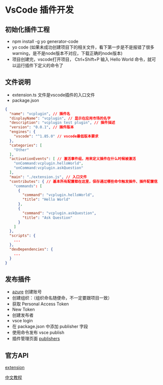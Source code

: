 # VsCode 插件开发

## 初始化插件工程

- npm install -g yo generator-code
- yo code (如果未成功创建项目下的相关文件，看下第一步是不是报错了很多warning，是不是node版本不对应，下载正确的node版本)
- 项目创建完，vscode打开项目， Ctrl+Shift+P 输入 Hello World 命令，就可以运行插件下定义的命令了

## 文件说明

- extension.ts 文件是vscode插件的入口文件
- package.json

```json
{
  "name": "vcplugin", // 插件名
  "displayName": "vcplugin", // 显示在应用市场的名字
  "description": "vcplugin test plugin", // 插件描述
  "version": "0.0.1", // 插件版本
  "engines": {
    "vscode": "^1.85.0" // vscode最低版本要求
  },
  "categories": [
    "Other"
  ],
  "activationEvents": [ // 激活事件组，用来定义插件在什么时候被激活
    "onCommand:vcplugin.helloWorld",
    "onCommand:vcplugin.askQuestion"
  ],
  "main": "./extension.js", // 入口文件
  "contributes": { // 基本所有配置都在这里，保存通过哪些命令触发插件、插件配置信息等等 详情可参考官方文档：https://code.visualstudio.com/api/references/contribution-points
    "commands": [
      {
        "command": "vcplugin.helloWorld",
        "title": "Hello World"
      },
      {
        "command": "vcplugin.askQuestion",
        "title": "Ask Question"
      }
    ]
  },
  "scripts": {
    ...
  },
  "devDependencies": {
    ...
  }
}

```

## 发布插件

- [azure](https://dev.azure.com/) 创建账号
- 创建组织：（组织命名随便命，不一定要跟项目一致）
- 获取 Personal Access Token
- New Token
- 创建发布者
- vsce login
- 在 package.json 中添加 publisher 字段
- 使用命令发布  vsce publish
- 插件管理页面 [publishers](https://marketplace.visualstudio.com/manage)

## 官方API

[extension](https://code.visualstudio.com/api/get-started/your-first-extension)

[中文教程](https://liiked.github.io/VS-Code-Extension-Doc-ZH/#/)

